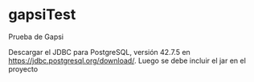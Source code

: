 # gapsiTest
Prueba de Gapsi

Descargar el JDBC para PostgreSQL, versión 42.7.5 en https://jdbc.postgresql.org/download/. Luego se debe incluir el jar en el proyecto
